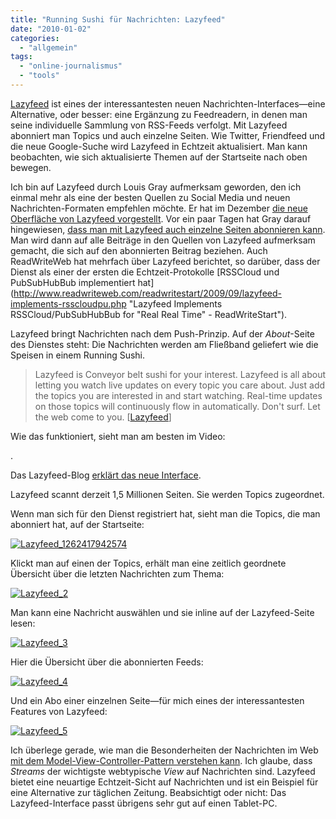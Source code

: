```yaml
---
title: "Running Sushi für Nachrichten: Lazyfeed"
date: "2010-01-02"
categories: 
  - "allgemein"
tags: 
  - "online-journalismus"
  - "tools"
---
```


[Lazyfeed](http://www.lazyfeed.com/ "Lazyfeed") ist eines der interessantesten neuen Nachrichten-Interfaces—eine Alternative, oder besser: eine Ergänzung zu Feedreadern, in denen man seine individuelle Sammlung von RSS-Feeds verfolgt. Mit Lazyfeed abonniert man Topics und auch einzelne Seiten. Wie Twitter, Friendfeed und die neue Google-Suche wird Lazyfeed in Echtzeit aktualisiert. Man kann beobachten, wie sich aktualisierte Themen auf der Startseite nach oben bewegen.

Ich bin auf Lazyfeed durch Louis Gray aufmerksam geworden, den ich einmal mehr als eine der besten Quellen zu Social Media und neuen Nachrichten-Formaten empfehlen möchte. Er hat im Dezember [die neue Oberfläche von Lazyfeed vorgestellt](http://blog.louisgray.com/2009/12/lazyfeeds-real-time-rss-engine-preps.html "louisgray.com: Lazyfeed Real-time Topical RSS Preps Multi-Column Revamp"). Vor ein paar Tagen hat Gray darauf hingewiesen, [dass man mit Lazyfeed auch einzelne Seiten abonnieren kann](http://twitter.com/louisgray/statuses/7079563292 "Twitter / louisgray: Did you know @Lazyfeed can ..."). Man wird dann auf alle Beiträge in den Quellen von Lazyfeed aufmerksam gemacht, die sich auf den abonnierten Beitrag beziehen. Auch ReadWriteWeb hat mehrfach über Lazyfeed berichtet, so darüber, dass der Dienst als einer der ersten die Echtzeit-Protokolle [RSSCloud und PubSubHubBub implementiert hat](http://www.readwriteweb.com/readwritestart/2009/09/lazyfeed-implements-rsscloudpu.php "Lazyfeed Implements RSSCloud/PubSubHubBub for "Real Real Time" - ReadWriteStart").

Lazyfeed bringt Nachrichten nach dem Push-Prinzip. Auf der _About_\-Seite des Dienstes steht: Die Nachrichten werden am Fließband geliefert wie die Speisen in einem Running Sushi.

> Lazyfeed is Conveyor belt sushi for your interest. Lazyfeed is all about letting you watch live updates on every topic you care about. Just add the topics you are interested in and start watching. Real-time updates on those topics will continuously flow in automatically. Don't surf. Let the web come to you. \[[Lazyfeed](http://www.lazyfeed.com/about "Lazyfeed")\]

Wie das funktioniert, sieht man am besten im Video:

.

Das Lazyfeed-Blog [erklärt das neue Interface](http://blog.lazyfeed.com/2009/12/futuristic-reading-interface-for-lazy.html "Lazyfeed blog: Futuristic reading interface for the lazy and productive").

Lazyfeed scannt derzeit 1,5 Millionen Seiten. Sie werden Topics zugeordnet.

Wenn man sich für den Dienst registriert hat, sieht man die Topics, die man abonniert hat, auf der Startseite:

[![Lazyfeed_1262417942574](http://heinz.typepad.com/.a/6a00d83451d60069e20128769b7a59970c-800wi "Lazyfeed_1262417942574")](http://heinz.typepad.com/.a/6a00d83451d60069e20128769b7a59970c-pi)  

Klickt man auf einen der Topics, erhält man eine zeitlich geordnete Übersicht über die letzten Nachrichten zum Thema:

[![Lazyfeed_2](http://heinz.typepad.com/.a/6a00d83451d60069e20128769b7ca1970c-800wi "Lazyfeed_2")](http://heinz.typepad.com/.a/6a00d83451d60069e20128769b7ca1970c-pi)  

Man kann eine Nachricht auswählen und sie inline auf der Lazyfeed-Seite lesen:

[![Lazyfeed_3](http://heinz.typepad.com/.a/6a00d83451d60069e20120a798f845970b-800wi "Lazyfeed_3")](http://heinz.typepad.com/.a/6a00d83451d60069e20120a798f845970b-pi)  

Hier die Übersicht über die abonnierten Feeds:

[![Lazyfeed_4](http://heinz.typepad.com/.a/6a00d83451d60069e20128769b7c60970c-800wi "Lazyfeed_4")](http://heinz.typepad.com/.a/6a00d83451d60069e20128769b7c60970c-pi)  

Und ein Abo einer einzelnen Seite—für mich eines der interessantesten Features von Lazyfeed:

[![Lazyfeed_5](http://heinz.typepad.com/.a/6a00d83451d60069e20120a798fc0b970b-800wi "Lazyfeed_5")](http://heinz.typepad.com/.a/6a00d83451d60069e20120a798fc0b970b-pi)  

Ich überlege gerade, wie man die Besonderheiten der Nachrichten im Web [mit dem Model-View-Controller-Pattern verstehen kann](http://heinz.typepad.com/lostandfound/2009/12/pr%C3%A4sentation-die-neuen-nachrichten.html "Lost and Found: Präsentation: Die neuen Nachrichten"). Ich glaube, dass _Streams_ der wichtigste webtypische _View_ auf Nachrichten sind. Lazyfeed bietet eine neuartige Echtzeit-Sicht auf Nachrichten und ist ein Beispiel für eine Alternative zur täglichen Zeitung. Beabsichtigt oder nicht: Das Lazyfeed-Interface passt übrigens sehr gut auf einen Tablet-PC.
